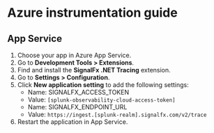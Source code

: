 # Azure instrumentation guide

## App Service

1. Choose your app in Azure App Service.
2. Go to **Development Tools > Extensions**.
3. Find and install the **SignalFx .NET Tracing** extension.
4. Go to **Settings > Configuration**.
5. Click **New application setting** to add the following settings:
   * Name: SIGNALFX_ACCESS_TOKEN 
   * Value: `[splunk-observability-cloud-access-token]`
   * Name: SIGNALFX_ENDPOINT_URL
   * Value: `https://ingest.[splunk-realm].signalfx.com/v2/trace`
6. Restart the application in App Service.
